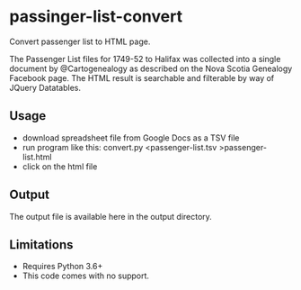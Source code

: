 # passinger-list-convert
Convert passenger list to HTML page.

The Passenger List files for 1749-52 to Halifax was collected into a single document by @Cartogenealogy
as described on the Nova Scotia Genealogy Facebook page. The HTML result is searchable and filterable by way of JQuery Datatables.

## Usage

- download spreadsheet file from Google Docs as a TSV file
- run program like this:    convert.py  <passenger-list.tsv  >passenger-list.html
- click on the html file

## Output

The output file is available here in the output directory.

## Limitations

- Requires Python 3.6+
- This code comes with no support.
